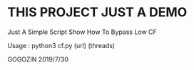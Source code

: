 # THIS PROJECT JUST A DEMO

Just A Simple Script Show How To Bypass Low CF

Usage : python3 cf.py (url) (threads)

GOGOZIN 2019/7/30
